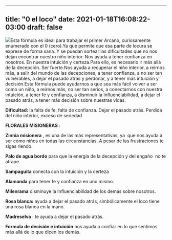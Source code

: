
---
title: "0 el loco"
date: 2021-01-18T16:08:22-03:00
draft: false
--- 
        

 


![](images/0_osbgiyt1.jpg)Esta fórmula es ideal para trabajar el primer Arcano, curiosamente enumerado con el 0 (cero).Ya que permite que esa parte de locura se exprese de forma sana. Y se puedan sortear las dificultades que no nos dejan encontrar nuestro niño interior. Nos ayuda a tener confianza en nosotros. En nuestra intuición y certeza.Para ello, es necesario ir más allá de la decepción. Ser fuerte.Nos ayuda a recuperar el niño interior, a reírnos más, a salir del mundo de las decepciones, a tener confianza, a no ser tan vulnerables, a dejar el pasado atrás y perdonar, y a tener más intuición y decisión.Esta fórmula puede ayudarnos a que sea más fácil volver a ser como un niño, a reírnos más, no ser tan serios, a conectarnos con nuestra intuición, a tener fe y confianza, a disminuir la Influenciabilidad, a dejar el pasado atrás, a tener más decisión sobre nuestras vidas.   

**Dificultad:**  la falta de fe, falta de confianza. Dejar el pasado atrás. Perdida del niño interior, exceso de seriedad  

**FLORALES MISIONERAS**  :

**Zinnia misionera** , es una de las más representativas, ya  que nos ayuda a ser como niños en todas las circunstancias. A pesar de las frustraciones te sigas riendo.

**Palo de agua bordo**  para que la energía de la decepción y del engaño  no te atrape.

**Sampaguita**  conecta con la intuición y la certeza

**Alamanda**  para tener fe y confianza en uno mismo.

**Milenrama**  disminuye la Influenciabilidad de los demás sobre nosotros.

**Rosa blanca:**  ayuda a dejar el pasado atrás, simbólicamente el loco tiene una rosa blanca en la mano.

**Madreselva** : te ayuda a dejar el pasado atrás.

**Formula de decisión e intuición**  nos ayuda a confiar en lo que sentimos más allá de lo que dicen los demás.  





